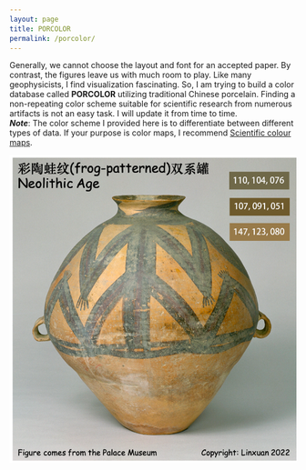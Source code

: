 ```yaml
---
layout: page
title: PORCOLOR
permalink: /porcolor/
---
```


Generally, we cannot choose the layout and font for an accepted paper. By contrast, the figures leave us with much room to play.
Like many geophysicists, I find visualization fascinating. So, I am trying to build a color database called <b>PORCOLOR</b> utilizing traditional Chinese porcelain. Finding a non-repeating color scheme suitable for scientific research from numerous artifacts is not an easy task. I will update it from time to time.
<br>
<b><i>Note</i></b>: The color scheme I provided here is to differentiate between different types of data. If your purpose is color maps, I recommend <a href="https://www.fabiocrameri.ch/colourmaps">Scientific colour maps</a>.


![11](./PORCOLOR_UPLOAD/1.png)

